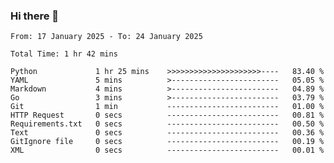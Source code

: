 ### Hi there 👋

<!--
**zhumeme/zhumeme** is a ✨ _special_ ✨ repository because its `README.md` (this file) appears on your GitHub profile.

Here are some ideas to get you started:

- 🔭 I’m currently working on ...
- 🌱 I’m currently learning ...
- 👯 I’m looking to collaborate on ...
- 🤔 I’m looking for help with ...
- 💬 Ask me about ...
- 📫 How to reach me: ...
- 😄 Pronouns: ...
- ⚡ Fun fact: ...
-->

<!--START_SECTION:waka-->

```all_time
From: 17 January 2025 - To: 24 January 2025

Total Time: 1 hr 42 mins

Python             1 hr 25 mins    >>>>>>>>>>>>>>>>>>>>>----   83.40 %
YAML               5 mins          >------------------------   05.05 %
Markdown           4 mins          >------------------------   04.89 %
Go                 3 mins          >------------------------   03.79 %
Git                1 min           -------------------------   01.00 %
HTTP Request       0 secs          -------------------------   00.81 %
Requirements.txt   0 secs          -------------------------   00.50 %
Text               0 secs          -------------------------   00.36 %
GitIgnore file     0 secs          -------------------------   00.19 %
XML                0 secs          -------------------------   00.01 %
```

<!--END_SECTION:waka-->
